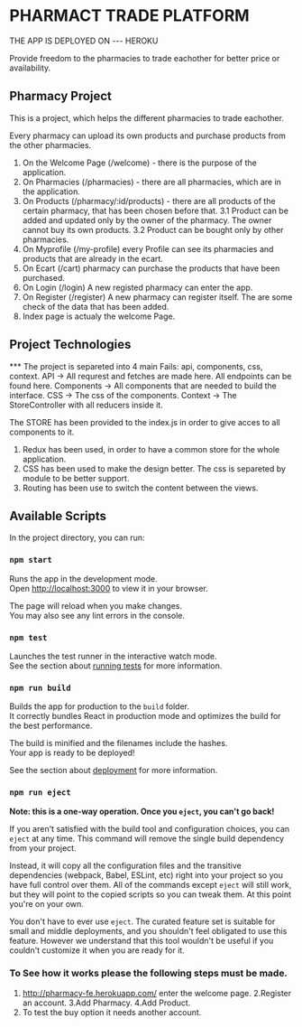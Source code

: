# PHARMACT TRADE PLATFORM

THE APP IS DEPLOYED ON --- HEROKU

Provide freedom to the pharmacies to trade eachother for better price or availability.

## Pharmacy Project
This is a project, which helps the different pharmacies to trade eachother.

Every pharmacy can upload its own products and purchase products from the other pharmacies.

1. On the Welcome Page (/welcome) - there is the purpose of the application.
2. On Pharmacies (/pharmacies) - there are all pharmacies, which are in the application.
3. On Products (/pharmacy/:id/products) - there are all products of the certain pharmacy, that has been chosen before that.
 3.1 Product can be added and updated only by the owner of the pharmacy. The owner cannot buy its own products.
 3.2 Product can be bought only by other pharmacies.
4. On Myprofile (/my-profile) every Profile can see its pharmacies and products that are already in the ecart.
5. On Ecart (/cart) pharmacy can purchase the products that have been purchased.
6. On Login (/login) A new registed pharmacy can enter the app.
7. On Register (/register) A new pharmacy can register itself. The are some check of the data that has been added.
8. Index page is actualy the welcome Page.

## Project Technologies

*** The project is separeted into 4 main Fails: api, components, css, context.
API -> All requrest and fetches are made here. All endpoints can be found here.
Components -> All components that are needed to build the interface.
CSS -> The css of the components.
Context -> The StoreController with all reducers inside it.

The STORE has been provided to the index.js in order to give acces to all components to it.

1. Redux has been used, in order to have a common store for the whole application.
2. CSS has been used to make the design better. The css is separeted by module to be better support.
3. Routing has been use to switch the content between the views.

## Available Scripts

In the project directory, you can run:

### `npm start`

Runs the app in the development mode.\
Open [http://localhost:3000](http://localhost:3000) to view it in your browser.

The page will reload when you make changes.\
You may also see any lint errors in the console.

### `npm test`

Launches the test runner in the interactive watch mode.\
See the section about [running tests](https://facebook.github.io/create-react-app/docs/running-tests) for more information.

### `npm run build`

Builds the app for production to the `build` folder.\
It correctly bundles React in production mode and optimizes the build for the best performance.

The build is minified and the filenames include the hashes.\
Your app is ready to be deployed!

See the section about [deployment](https://facebook.github.io/create-react-app/docs/deployment) for more information.

### `npm run eject`

**Note: this is a one-way operation. Once you `eject`, you can't go back!**

If you aren't satisfied with the build tool and configuration choices, you can `eject` at any time. This command will remove the single build dependency from your project.

Instead, it will copy all the configuration files and the transitive dependencies (webpack, Babel, ESLint, etc) right into your project so you have full control over them. All of the commands except `eject` will still work, but they will point to the copied scripts so you can tweak them. At this point you're on your own.

You don't have to ever use `eject`. The curated feature set is suitable for small and middle deployments, and you shouldn't feel obligated to use this feature. However we understand that this tool wouldn't be useful if you couldn't customize it when you are ready for it.

###  To See how it works please the following steps must be made.

1. http://pharmacy-fe.herokuapp.com/ enter the welcome page.
2.Register an account.
3.Add Pharmacy.
4.Add Product.
5. To test the buy option it needs another account.
